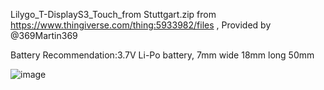 Lilygo_T-DisplayS3_Touch_from Stuttgart.zip from https://www.thingiverse.com/thing:5933982/files , Provided by  @369Martin369 

Battery Recommendation:3.7V Li-Po battery, 7mm wide 18mm long 50mm

![image](https://github.com/Xinyuan-LilyGO/T-Display-S3/blob/main/image/image3.png)
